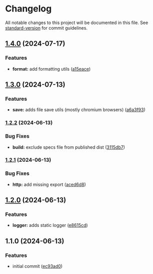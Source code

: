 # Changelog

All notable changes to this project will be documented in this file. See [standard-version](https://github.com/conventional-changelog/standard-version) for commit guidelines.

## [1.4.0](https://github.com/dvcol/common-utils/compare/v1.3.0...v1.4.0) (2024-07-17)


### Features

* **format:** add formatting utils ([a15eace](https://github.com/dvcol/common-utils/commit/a15eace5658dda342de130ea9975e48d30dd34d8))

## [1.3.0](https://github.com/dvcol/common-utils/compare/v1.2.2...v1.3.0) (2024-07-13)


### Features

* **save:** adds file save utils (mostly chromium browsers) ([a6a3f93](https://github.com/dvcol/common-utils/commit/a6a3f9300f33df8ec401c5cc8bd1da7d75f7bb94))

### [1.2.2](https://github.com/dvcol/common-utils/compare/v1.2.1...v1.2.2) (2024-06-13)


### Bug Fixes

* **build:** exclude specs file from published dist ([3115db7](https://github.com/dvcol/common-utils/commit/3115db722367f2eeaf1b795b67c068ceb8647141))

### [1.2.1](https://github.com/dvcol/common-utils/compare/v1.2.0...v1.2.1) (2024-06-13)


### Bug Fixes

* **http:** add missing export ([aced6d8](https://github.com/dvcol/common-utils/commit/aced6d8e0e5b7a02268f23d5fcbccb18821dac92))

## [1.2.0](https://github.com/dvcol/common-utils/compare/v1.1.0...v1.2.0) (2024-06-13)


### Features

* **logger:** adds static logger ([e8615cd](https://github.com/dvcol/common-utils/commit/e8615cd96c05bd386d185d31f5e3f8d6ae867024))

## 1.1.0 (2024-06-13)


### Features

* initial commit ([ec93ad0](https://github.com/dvcol/common-utils/commit/ec93ad02e5b8e10ab6223259ccdc13bd1cbd9418))
